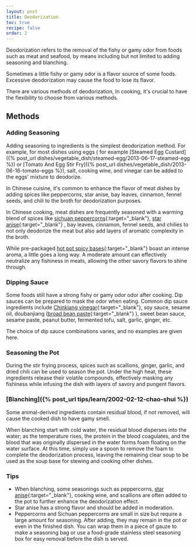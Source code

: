 ```yaml
---
layout: post
title: Deodorization
toc: true 
recipe: false
order: 2
---
```

Deodorization refers to the removal of the fishy or gamy odor from foods such as meat and seafood, by means including but not limited to adding seasoning and blanching.

Sometimes a little fishy or gamy odor is a flavor source of some foods. Excessive deodorization may cause the food to lose its flavor.

There are various methods of deodorization, In cooking, it's crucial to have the flexibility to choose from various methods.

## Methods

### Adding Seasoning

Adding seasoning to ingredients is the simplest deodorization method. For example, for most dishes using eggs ( for example [Steamed Egg Custard]({% post_url dishes/vegetable_dish/steamed-egg/2013-06-17-steamed-egg %}) or [Tomato And Egg Stir Fry]({% post_url dishes/vegetable_dish/2013-06-16-tomato-eggs %}), salt, cooking wine, and vinegar can be added to the eggs' mixture to deodorize.

In Chinese cuisine, it's common to enhance the flavor of meat dishes by adding spices like peppercorns, star anise, bay leaves, cinnamon, fennel seeds, and chili to the broth for deodorization purposes.

In Chinese cooking, meat dishes are frequently seasoned with a warming blend of spices like  [sichuan peppercorns](https://amzn.to/3QfNr3K){:target="_blank"}, [star anise](https://amzn.to/49TrxtR){:target="_blank"} , bay leaves, cinnamon, fennel seeds, and chilies to not only deodorize the meat but also add layers of aromatic complexity in the broth.

While pre-packaged [hot pot spicy bases](https://amzn.to/4a8JZij){:target="_blank"}  boast an intense aroma, a little goes a long way.  A moderate amount can effectively neutralize any fishiness in meats, allowing the other savory flavors to shine through.

### Dipping Sauce

Some foods still have a strong fishy or gamy odor odor after cooking. Dip sauces can be prepared to mask the odor when eating.
Common dip sauce ingredients include [Chinkiang vinegar](https://amzn.to/3Ugg8P1){:target="_blank"}, soy sauce, sesame oil, doubanjiang ([broad bean paste](https://amzn.to/3xQWodt){:target="_blank"}  ), sweet bean sauce, sesame paste, peanut butter, fermented tofu, salt, garlic, ginger, etc.

The choice of dip sauce combinations varies, and no examples are given here.


### Seasoning the Pot

During the stir frying process, spices such as scallions, ginger, garlic, and dried chili can be used to season the pot. Under the high heat, these ingredients release their volatile compounds, effectively masking any fishiness while infusing the dish with layers of savory and pungent flavors.



### [Blanching]({% post_url tips/learn/2002-02-12-chao-shui %})

Some animal-derived ingredients contain residual blood, if not removed, will cause the cooked dish to have gamy smell.

When blanching start with cold water, the residual blood disperses into the water; as the temperature rises, the protein in the blood coagulates, and the blood that was originally dispersed in the water forms foam floating on the water surface. At this time, simply use a spoon to remove the foam to complete the deodorization process, leaving the remaining clear soup to be used as the soup base for stewing and cooking other dishes.



### Tips


- When blanching, some seasonings such as peppercorns, [star anise](https://amzn.to/49TrxtR){:target="_blank"}, cooking wine, and scallions are often added to the pot to further enhance the deodorization effect.
- Star anise has a strong flavor and should be added in moderation.
- Peppercorns and Sichuan peppercorns are small in size but require a large amount for seasoning. After adding, they may remain in the pot or even in the finished dish. You can wrap them in a piece of gauze to make a seasoning bag or use a food-grade stainless steel seasoning box for easy removal before the dish is served.
